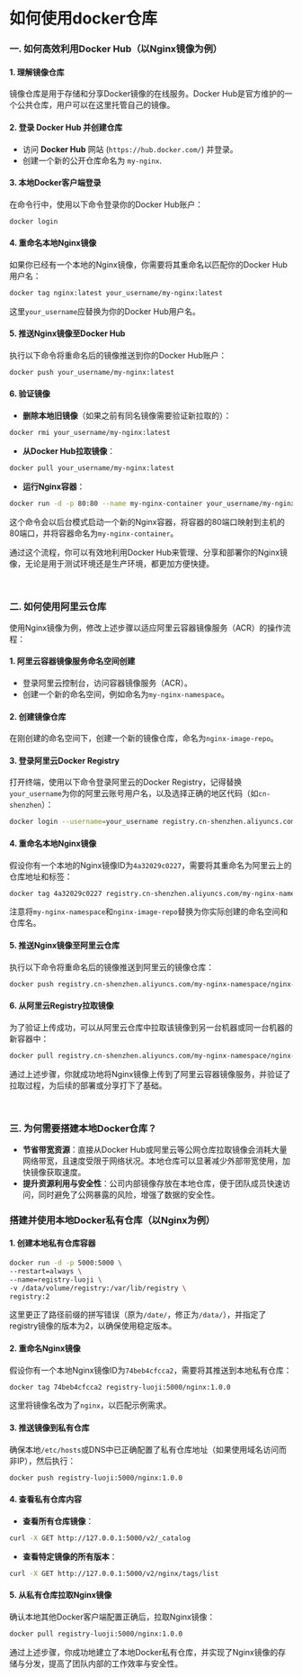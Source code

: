 # 如何使用docker仓库

### 一. 如何高效利用Docker Hub（以Nginx镜像为例）

#### 1. **理解镜像仓库**
镜像仓库是用于存储和分享Docker镜像的在线服务。Docker Hub是官方维护的一个公共仓库，用户可以在这里托管自己的镜像。

#### 2. **登录 Docker Hub 并创建仓库**
- 访问 **Docker Hub** 网站 (`https://hub.docker.com/`) 并登录。
- 创建一个新的公开仓库命名为 `my-nginx`.

#### 3. **本地Docker客户端登录**
在命令行中，使用以下命令登录你的Docker Hub账户：
```bash
docker login
```

#### 4. **重命名本地Nginx镜像**
如果你已经有一个本地的Nginx镜像，你需要将其重命名以匹配你的Docker Hub用户名：
```bash
docker tag nginx:latest your_username/my-nginx:latest
```
这里`your_username`应替换为你的Docker Hub用户名。

#### 5. **推送Nginx镜像至Docker Hub**
执行以下命令将重命名后的镜像推送到你的Docker Hub账户：
```bash
docker push your_username/my-nginx:latest
```

#### 6. **验证镜像**
- **删除本地旧镜像**（如果之前有同名镜像需要验证新拉取的）：
```bash
docker rmi your_username/my-nginx:latest
```
- **从Docker Hub拉取镜像**：
```bash
docker pull your_username/my-nginx:latest
```
- **运行Nginx容器**：
```bash
docker run -d -p 80:80 --name my-nginx-container your_username/my-nginx:latest
```
这个命令会以后台模式启动一个新的Nginx容器，将容器的80端口映射到主机的80端口，并将容器命名为`my-nginx-container`。

通过这个流程，你可以有效地利用Docker Hub来管理、分享和部署你的Nginx镜像，无论是用于测试环境还是生产环境，都更加方便快捷。


<br>

### 二. 如何使用阿里云仓库
使用Nginx镜像为例，修改上述步骤以适应阿里云容器镜像服务（ACR）的操作流程：

#### 1. **阿里云容器镜像服务命名空间创建**
- 登录阿里云控制台，访问容器镜像服务（ACR）。
- 创建一个新的命名空间，例如命名为`my-nginx-namespace`。

#### 2. **创建镜像仓库**
在刚创建的命名空间下，创建一个新的镜像仓库，命名为`nginx-image-repo`。

#### 3. **登录阿里云Docker Registry**
打开终端，使用以下命令登录阿里云的Docker Registry，记得替换`your_username`为你的阿里云账号用户名，以及选择正确的地区代码（如`cn-shenzhen`）：
```bash
docker login --username=your_username registry.cn-shenzhen.aliyuncs.com
```

#### 4. **重命名本地Nginx镜像**
假设你有一个本地的Nginx镜像ID为`4a32029c0227`，需要将其重命名为阿里云上的仓库地址和标签：
```bash
docker tag 4a32029c0227 registry.cn-shenzhen.aliyuncs.com/my-nginx-namespace/nginx-image-repo:latest
```
注意将`my-nginx-namespace`和`nginx-image-repo`替换为你实际创建的命名空间和仓库名。

#### 5. **推送Nginx镜像至阿里云仓库**
执行以下命令将重命名后的镜像推送到阿里云的镜像仓库：
```bash
docker push registry.cn-shenzhen.aliyuncs.com/my-nginx-namespace/nginx-image-repo:latest
```

#### 6. **从阿里云Registry拉取镜像**
为了验证上传成功，可以从阿里云仓库中拉取该镜像到另一台机器或同一台机器的新容器中：
```bash
docker pull registry.cn-shenzhen.aliyuncs.com/my-nginx-namespace/nginx-image-repo:latest
```

通过上述步骤，你就成功地将Nginx镜像上传到了阿里云容器镜像服务，并验证了拉取过程，为后续的部署或分享打下了基础。

<br>

### 三. 为何需要搭建本地Docker仓库？

- **节省带宽资源**：直接从Docker Hub或阿里云等公网仓库拉取镜像会消耗大量网络带宽，且速度受限于网络状况。本地仓库可以显著减少外部带宽使用，加快镜像获取速度。
- **提升资源利用与安全性**：公司内部镜像存放在本地仓库，便于团队成员快速访问，同时避免了公网暴露的风险，增强了数据的安全性。

### 搭建并使用本地Docker私有仓库（以Nginx为例）

#### 1. **创建本地私有仓库容器**

```bash
docker run -d -p 5000:5000 \
--restart=always \
--name=registry-luoji \
-v /data/volume/registry:/var/lib/registry \
registry:2
```
这里更正了路径前缀的拼写错误（原为`/date/`，修正为`/data/`），并指定了registry镜像的版本为2，以确保使用稳定版本。

#### 2. **重命名Nginx镜像**

假设你有一个本地Nginx镜像ID为`74beb4cfcca2`，需要将其推送到本地私有仓库：
```bash
docker tag 74beb4cfcca2 registry-luoji:5000/nginx:1.0.0
```
这里将镜像名改为了`nginx`，以匹配示例需求。

#### 3. **推送镜像到私有仓库**

确保本地`/etc/hosts`或DNS中已正确配置了私有仓库地址（如果使用域名访问而非IP），然后执行：
```bash
docker push registry-luoji:5000/nginx:1.0.0
```

#### 4. **查看私有仓库内容**

- **查看所有仓库镜像**：
```bash
curl -X GET http://127.0.0.1:5000/v2/_catalog
```
- **查看特定镜像的所有版本**：
```bash
curl -X GET http://127.0.0.1:5000/v2/nginx/tags/list
```

#### 5. **从私有仓库拉取Nginx镜像**

确认本地其他Docker客户端配置正确后，拉取Nginx镜像：
```bash
docker pull registry-luoji:5000/nginx:1.0.0
```

通过上述步骤，你成功地建立了本地Docker私有仓库，并实现了Nginx镜像的存储与分发，提高了团队内部的工作效率与安全性。